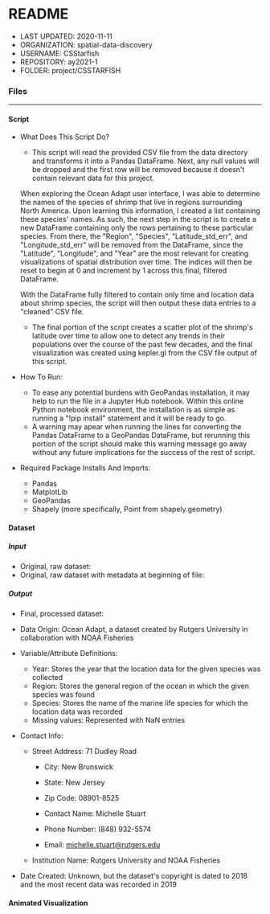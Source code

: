 # README

* LAST UPDATED: 2020-11-11
* ORGANIZATION: spatial-data-discovery
* USERNAME: CSStarfish
* REPOSITORY: ay2021-1
* FOLDER: project/CSSTARFISH

### Files
_________________

#### Script



   * What Does This Script Do?
      * This script will read the provided CSV file from the data directory and transforms it into a Pandas DataFrame.
      Next, any null values will be dropped and the first row will be removed because it doesn't contain relevant data for this project.
      
      When exploring the Ocean Adapt user interface, I was able to determine the names of the species of shrimp that live in regions surrounding North America.
      Upon learning this information, I created a list containing these species' names.
      As such, the next step in the script is to create a new DataFrame containing only the rows pertaining to these particular species.
      From there, the "Region", "Species", "Latitude_std_err", and "Longitude_std_err" will be removed from the DataFrame, since the "Latitude", "Longitude", and "Year" are the most relevant for creating visualizations of spatial distribution over time.
      The indices will then be reset to begin at 0 and increment by 1 across this final, filtered DataFrame.
      
      With the DataFrame fully filtered to contain only time and location data about shrimp species, the script will then output these data entries to a "cleaned" CSV file.
      
      * The final portion of the script creates a scatter plot of the shrimp's latitude over time to allow one to detect any trends in their populations over the course of the past few decades, and the final visualization was created using kepler.gl from the CSV file output of this script.
  
   * How To Run:
      * To ease any potential burdens with GeoPandas installation, it may help to run the file in a Jupyter Hub notebook.
      Within this online Python notebook environment, the installation is as simple as running a "!pip install" statement and it will be ready to go.
      * A warning may apear when running the lines for converting the Pandas DataFrame to a GeoPandas DataFrame, but rerunning this portion of the script should make this warning message go away without any future implications for the success of the rest of script.

   * Required Package Installs And Imports:
      * Pandas
      * MatplotLib
      * GeoPandas
      * Shapely (more specifically, Point from shapely.geometry)

#### Dataset

  ##### Input
   * Original, raw dataset: 
   * Original, raw dataset with metadata at beginning of file:
  ##### Output
   * Final, processed dataset:
  
  * Data Origin:	Ocean Adapt, a dataset created by Rutgers University in collaboration with NOAA Fisheries
  * Variable/Attribute Definitions: 
    * Year:	Stores the year that the location data for the given species was collected
    * Region:	Stores the general region of the ocean in which the given species was found
    * Species:	Stores the name of the marine life species for which the location data was recorded
    * Missing values:	Represented with NaN entries
  * Contact Info:	
    * Street Address: 71 Dudley Road
	  * City: New Brunswick
	  * State: New Jersey
	  * Zip Code: 08901-8525

	  * Contact Name: Michelle Stuart
	  * Phone Number: (848) 932-5574
	  * Email: michelle.stuart@rutgers.edu
	
	* Institution Name: Rutgers University and NOAA Fisheries
  * Date Created:	Unknown, but the dataset's copyright is dated to 2018 and the most recent data was recorded in 2019


#### Animated Visualization
